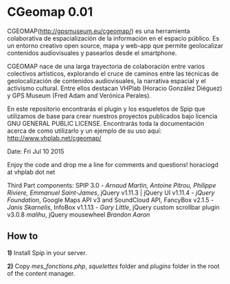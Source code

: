 CGeomap 0.01
==============


CGEOMAP(http://gpsmuseum.eu/cgeomap/) es una herramienta colaborativa de espacialización de la información en el espacio público. Es un entorno creativo open source, mapa y web-app que permite geolocalizar contenidos audiovisuales y pasearlos desde el smartphone.

CGEOMAP nace de una larga trayectoria de colaboración entre varios colectivos artísticos, explorando el cruce de caminos entre las técnicas de geolocalización de contenidos audiovisuales, la narrativa espacial y el activismo cultural. Entre ellos destacan VHPlab (Horacio González Diéguez) y GPS Museum (Fred Adam and Verónica Perales).

En este repositorio encontrarás el plugin y los esqueletos de Spip que utilizamos de base para crear nuestros proyectos publicados bajo licencia GNU GENERAL PUBLIC LICENSE. Encontrarás toda la documentación acerca de como utilizarlo y un ejemplo de su uso aquí: http://www.vhplab.net/cgeomap/

Date: Fri Jul 10 2015

Enjoy the code and drop me a line for comments and questions!
horaciogd at vhplab dot net

Third Part components: SPIP 3.0 - *Arnaud Martin, Antoine Pitrou, Philippe Riviere, Emmanuel Saint-James*, jQuery v1.11.3 | jQuery UI v1.11.4 - *jQuery Foundation*, Google Maps API v3 and SoundCloud API, FancyBox v2.1.5 - *Janis Skarnelis*,  InfoBox v1.1.13 - *Gary Little*, jQuery custom scrollbar plugin v3.0.8 *malihu*, jQuery mousewheel *Brandon Aaron*
 


How to
------

**1)** Install Spip in your server.

**2)** Copy *mes_fonctions.php*, *squelettes* folder and *plugins* folder in the root of the content manager.